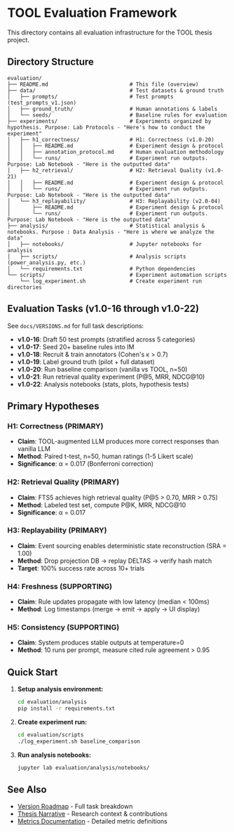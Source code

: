 # TOOL Evaluation Framework

This directory contains all evaluation infrastructure for the TOOL thesis project.

## Directory Structure

```
evaluation/
├── README.md                          # This file (overview)
├── data/                              # Test datasets & ground truth
│   ├── prompts/                       # Test prompts (test_prompts_v1.json)
│   ├── ground_truth/                  # Human annotations & labels
│   └── seeds/                         # Baseline rules for evaluation
├── experiments/                       # Experiments organized by hypothesis. Purpose: Lab Protocols - "Here's how to conduct the experiment"
│   ├── h1_correctness/                # H1: Correctness (v1.0-20)
│   │   ├── README.md                  # Experiment design & protocol
│   │   ├── annotation_protocol.md     # Human evaluation methodology
│   │   └── runs/                      # Experiment run outputs.    Purpose: Lab Notebook - "Here is the outputted data"
│   ├── h2_retrieval/                  # H2: Retrieval Quality (v1.0-21)
│   │   ├── README.md                  # Experiment design & protocol
│   │   └── runs/                      # Experiment run outputs.   Purpose: Lab Notebook - "Here is the outputted data"
│   └── h3_replayability/              # H3: Replayability (v2.0-04)
│       ├── README.md                  # Experiment design & protocol
│       └── runs/                      # Experiment run outputs.   Purpose: Lab Notebook - "Here is the outputted data"
├── analysis/                          # Statistical analysis & notebooks. Purpose : Data Analysis - "Here is where we analyze the data"
│   ├── notebooks/                     # Jupyter notebooks for analysis
│   ├── scripts/                       # Analysis scripts (power_analysis.py, etc.)
│   └── requirements.txt               # Python dependencies
└── scripts/                           # Experiment automation scripts
    └── log_experiment.sh              # Create experiment run directories
```

## Evaluation Tasks (v1.0-16 through v1.0-22)

See `docs/VERSIONS.md` for full task descriptions:

- **v1.0-16**: Draft 50 test prompts (stratified across 5 categories)
- **v1.0-17**: Seed 20+ baseline rules into IM
- **v1.0-18**: Recruit & train annotators (Cohen's κ > 0.7)
- **v1.0-19**: Label ground truth (pilot + full dataset)
- **v1.0-20**: Run baseline comparison (vanilla vs TOOL, n=50)
- **v1.0-21**: Run retrieval quality experiment (P@5, MRR, NDCG@10)
- **v1.0-22**: Analysis notebooks (stats, plots, hypothesis tests)

## Primary Hypotheses

### H1: Correctness (PRIMARY)
- **Claim**: TOOL-augmented LLM produces more correct responses than vanilla LLM
- **Method**: Paired t-test, n=50, human ratings (1-5 Likert scale)
- **Significance**: α = 0.017 (Bonferroni correction)

### H2: Retrieval Quality (PRIMARY)
- **Claim**: FTS5 achieves high retrieval quality (P@5 > 0.70, MRR > 0.75)
- **Method**: Labeled test set, compute P@K, MRR, NDCG@10
- **Significance**: α = 0.017

### H3: Replayability (PRIMARY)
- **Claim**: Event sourcing enables deterministic state reconstruction (SRA = 1.00)
- **Method**: Drop projection DB → replay DELTAS → verify hash match
- **Target**: 100% success rate across 10+ trials

### H4: Freshness (SUPPORTING)
- **Claim**: Rule updates propagate with low latency (median < 100ms)
- **Method**: Log timestamps (merge → emit → apply → UI display)

### H5: Consistency (SUPPORTING)
- **Claim**: System produces stable outputs at temperature=0
- **Method**: 10 runs per prompt, measure cited rule agreement > 0.95

## Quick Start

1. **Setup analysis environment:**
   ```bash
   cd evaluation/analysis
   pip install -r requirements.txt
   ```

2. **Create experiment run:**
   ```bash
   cd evaluation/scripts
   ./log_experiment.sh baseline_comparison
   ```

3. **Run analysis notebooks:**
   ```bash
   jupyter lab evaluation/analysis/notebooks/
   ```

## See Also

- [Version Roadmap](../docs/VERSIONS.md) - Full task breakdown
- [Thesis Narrative](../docs/THESIS.md) - Research context & contributions
- [Metrics Documentation](../docs/METRICS.md) - Detailed metric definitions
